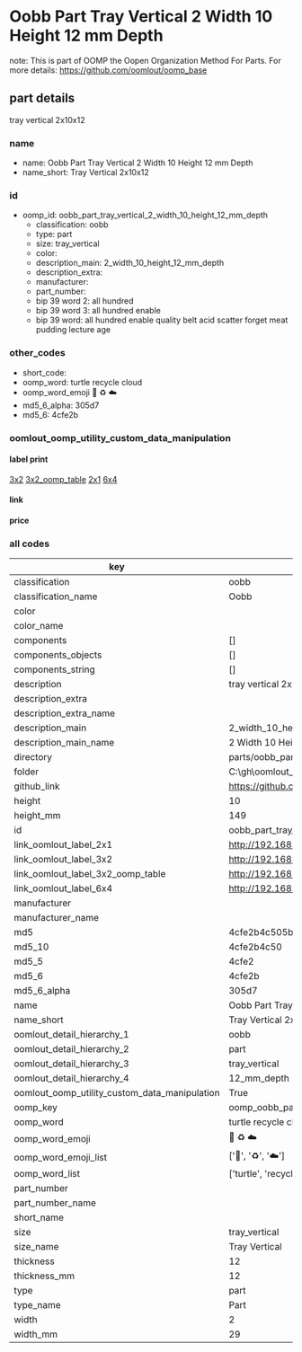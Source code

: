# Oobb Part Tray Vertical 2 Width 10 Height 12 mm Depth  

note: This is part of OOMP the Oopen Organization Method For Parts. For more details: https://github.com/oomlout/oomp_base

##  part details
  



tray vertical 2x10x12



### name
* name: Oobb Part Tray Vertical 2 Width 10 Height 12 mm Depth
* name_short: Tray Vertical 2x10x12 
### id
* oomp_id: oobb_part_tray_vertical_2_width_10_height_12_mm_depth
  * classification: oobb
  * type: part
  * size: tray_vertical
  * color: 
  * description_main: 2_width_10_height_12_mm_depth
  * description_extra: 
  * manufacturer: 
  * part_number: 
  * bip 39 word 2: all hundred
  * bip 39 word 3: all hundred enable
  * bip 39 word: all hundred enable quality belt acid scatter forget meat pudding lecture age

### other_codes
* short_code: 
* oomp_word: turtle recycle cloud
* oomp_word_emoji :turtle: :recycle: :cloud:
* md5_6_alpha: 305d7
* md5_6: 4cfe2b






### oomlout_oomp_utility_custom_data_manipulation
#### label print
[3x2](http://192.168.1.245:1112/?label=oomp%20305d7)
[3x2_oomp_table](http://192.168.1.108:1112/?label=oomp%20305d7)
[2x1](http://192.168.1.242:1112/?label=oomp%20305d7)
[6x4](http://192.168.1.55:1112/?label=oomp%20305d7)    

#### link

                              

#### price







### all codes 
| key | value |  
| --- | --- |  
| classification | oobb |  
| classification_name | Oobb |  
| color |  |  
| color_name |  |  
| components | [] |  
| components_objects | [] |  
| components_string | [] |  
| description | tray vertical 2x10x12 |  
| description_extra |  |  
| description_extra_name |  |  
| description_main | 2_width_10_height_12_mm_depth |  
| description_main_name | 2 Width 10 Height 12 mm Depth |  
| directory | parts/oobb_part_tray_vertical_2_width_10_height_12_mm_depth |  
| folder | C:\gh\oomlout_oobb_version_4_generated_parts\parts\oobb_part_tray_vertical_2_width_10_height_12_mm_depth |  
| github_link | https://github.com/oomlout/oomlout_oomp_part_src/tree/main/parts/oobb_part_tray_vertical_2_width_10_height_12_mm_depth |  
| height | 10 |  
| height_mm | 149 |  
| id | oobb_part_tray_vertical_2_width_10_height_12_mm_depth |  
| link_oomlout_label_2x1 | http://192.168.1.242:1112/?label=oomp%20305d7 |  
| link_oomlout_label_3x2 | http://192.168.1.245:1112/?label=oomp%20305d7 |  
| link_oomlout_label_3x2_oomp_table | http://192.168.1.108:1112/?label=oomp%20305d7 |  
| link_oomlout_label_6x4 | http://192.168.1.55:1112/?label=oomp%20305d7 |  
| manufacturer |  |  
| manufacturer_name |  |  
| md5 | 4cfe2b4c505b580c078a7af2929bc833 |  
| md5_10 | 4cfe2b4c50 |  
| md5_5 | 4cfe2 |  
| md5_6 | 4cfe2b |  
| md5_6_alpha | 305d7 |  
| name | Oobb Part Tray Vertical 2 Width 10 Height 12 mm Depth |  
| name_short | Tray Vertical 2x10x12  |  
| oomlout_detail_hierarchy_1 | oobb |  
| oomlout_detail_hierarchy_2 | part |  
| oomlout_detail_hierarchy_3 | tray_vertical |  
| oomlout_detail_hierarchy_4 | 12_mm_depth |  
| oomlout_oomp_utility_custom_data_manipulation | True |  
| oomp_key | oomp_oobb_part_tray_vertical_2_width_10_height_12_mm_depth |  
| oomp_word | turtle recycle cloud |  
| oomp_word_emoji | :turtle: :recycle: :cloud: |  
| oomp_word_emoji_list | [':turtle:', ':recycle:', ':cloud:'] |  
| oomp_word_list | ['turtle', 'recycle', 'cloud'] |  
| part_number |  |  
| part_number_name |  |  
| short_name |  |  
| size | tray_vertical |  
| size_name | Tray Vertical |  
| thickness | 12 |  
| thickness_mm | 12 |  
| type | part |  
| type_name | Part |  
| width | 2 |  
| width_mm | 29 |  
